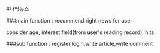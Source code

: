 #나딱뉴스

###main function : recommend right news for user

consider age, interest field(from user's reading record), hits

###sub function : register,login,write article,write comment

